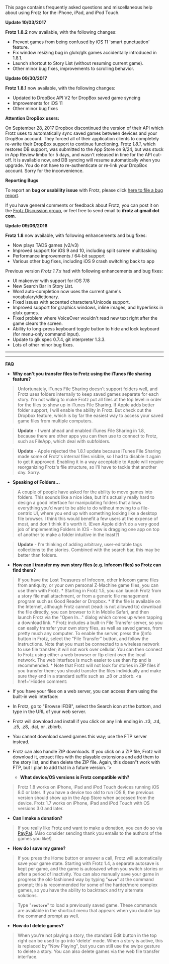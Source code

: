 This page contains frequently asked questions and miscellaneous help about using Frotz for the iPhone, iPad, and iPod Touch.

**Update 10/03/2017**

**Frotz 1.8.2** now available, with the following changes:

  * Prevent games from being confused by iOS 11 'smart punctuation' feature.
  * Fix window resizing bug in glulx/glk games accidentally introduced in 1.8.1.
  * Launch shortcut to Story List (without resuming current game).
  * Other minor bug fixes, improvements to scrolling behavior.

**Update 09/30/2017**

**Frotz 1.8.1** now available, with the following changes:

  * Updated to DropBox API V2 for DropBox saved game syncing
  * Improvements for iOS 11
  * Other minor bug fixes
  
**Attention DropBox users:**

On September 28, 2017 Dropbox discontinued the version of their API which Frotz uses to automatically
sync saved games between devices and your DropBox account.  They forced all of their application
clients to completely re-write their DropBox support to continue functioning.
Frotz *1.8.1*, which restores DB support, was submitted to the App Store on 9/24, but was stuck in App Review limbo for 5 days, and wasn't
released in time for the API cut-off.   It is available now, and DB syncing will resume automatically
when you upgrade.  You do not have to re-authenticate or re-link your DropBox account.
Sorry for the inconvenience.


**Reporting Bugs**

To report an **bug or usability issue** with Frotz, please click [here to file a bug report](https://github.com/ifrotz/iosfrotz/issues/new?title=One-line%20summary&body=%5BPlease+glance+at+the+existing+issues+to+make+sure+the+problem+you+are%0D%0Areporting++isn%27t+a+known+issue+before+reporting.++Feel+free+to+remove+or%0D%0Aedit+any+parts+of+the+form+template+which+don%27t+apply+to+your+issue.%5D%0AD%0A%0AWhat+steps+will+reproduce+the+problem%3F%0A1.%0A2.%0A3.%0A%0AWhat+is+the+expected+output+or+behavior%3F++What+do+you+see+instead%3F%0A%0AWhat+version+of+Frotz+are+you+using%3F%0A1.7.1%0A%0AWhat+device+model+are+you+using+%28e.g.%2C+iPhone+6%2C+iPad+4%2C+iPod+Touch+4th+gen.%29%0AiPhone+6%0A%0AWhat+version+of+iOS%3F++%286.1%2C+7.0%2C+etc.%29%0A8.3%0A%0APlease+provide+any+additional+information+below.%0A).

If you have general comments or feedback about Frotz, you can post it on the [Frotz Discussion group](http://groups.google.com/group/ifrotz-discuss), or feel free to send email to **ifrotz at gmail dot com**.



**Update 09/06/2016**

**Frotz 1.8** now available, with following enhancements and bug fixes:

  * Now plays TADS games (v2/v3)
  * Improved support for iOS 9 and 10, including split screen multitasking
  * Performance improvements / 64-bit support
  * Various other bug fixes, including iOS 9 crash switching back to app

Previous version *Frotz 1.7.x* had with following enhancements and bug fixes:

  * UI makeover with support for iOS 7/8
  * New Search Bar in Story List.
  * Word auto-completion now uses the current game's vocabulary/dictionary.
  * Fixed issues with accented characters/Unicode support.
  * Improved support for graphics windows, inline images, and hyperlinks in glulx games.
  * Fixed problem where VoiceOver wouldn't read new text right after the game clears the screen.
  * Ability to long-press keyboard toggle button to hide and lock keyboard (for menu-only command input).
  * Update to glk spec 0.7.4, git interpreter 1.3.3.
  * Lots of other minor bug fixes.


---



---


**FAQ**

  * **Why can't you transfer files to Frotz using the iTunes file sharing feature?**

> Unfortunately, iTunes File Sharing doesn't support folders well, and Frotz uses folders internally to keep saved games separate for each story.  I'm not willing to make Frotz put all files at the top level in order for the files to show up in iTunes File Sharing.  If Apple adds better folder support, I will enable the ability in Frotz.  But check out the Dropbox feature, which is by far the easiest way to access your saved game files from multiple computers.

> **Update** - I went ahead and enabled iTunes File Sharing in 1.8, because there are other apps you can then use to connect to Frotz, such as FileApp, which deal with subfolders.

> **Update** - Apple rejected the 1.8.1 update because iTunes File Sharing made some of Frotz's internal files visible, so I had to disable it again to get it approved.  Enabling it in a way acceptable to Apple will require reorganizing Frotz's file structure, so I'll have to tackle that another day.  Sorry.


  * **Speaking of Folders...**
> A couple of people have asked for the ability to move games into folders.  This sounds like a nice idea, but it's actually really hard to design a good interface for manipulating folders that allows everything you'd want to be able to do without moving to a file-centric UI, where you end up with something looking like a desktop file browser.  I think this would benefit a few users at the expense of most, and don't think it's worth it.  (Even Apple didn't do a very good job of implementing Folders in IOS - how is dragging one app on top of another to make a folder intuitive in the least?)

> **Update** - I'm thinking of adding arbitrary, user-editable tags collections to the stories. Combined with the search bar, this may be better than folders.

  * **How can I transfer my own story files (e.g. Infocom files) so Frotz can find them?**

> If you have the Lost Treasures of Infocom, other Infocom game files from antiquity, or your own personal Z-Machine game files, you can use them with Frotz.
    * Starting in Frotz 1.5, you can launch Frotz from a story file mail attachment, or from a generic file management program such as Good Reader or Dropbox.
    * If the file is available on the Internet, although Frotz cannot (read: is not allowed to) download the file directly, you can browser to it in Mobile Safari, and then launch Frotz via the "Open In..." dialog which comes up when tapping a download link.
    * Frotz includes a built-in File Transfer server, so you can easily transfer your own story files, as well as saved games, from pretty much any computer.   To enable the server, press the (i)nfo button in Frotz,  select the "File Transfer" button, and follow the instructions.  Note that you must be connected to a wireless network to use file transfer; it will not work over cellular.  You can then connect to Frotz using either a web browser or ftp client over the local network.  The web interface is much easier to use than ftp and is recommended.
    * Note that Frotz will not look for stories in ZIP files if you transfer them; you should transfer the files individually and make sure they end in a standard suffix such as .z8 or .zblorb.
<a href='Hidden comment: 
* If you have your files on a web server, you can access them using the built-in web interface:
* In Frotz, go to "Browse IFDB", select the Search icon at the bottom, and type in the URL of your web server.
* Frotz will download and install if you click on any link ending in .z3, .z4, .z5, .z8, .dat, or .zblorb.
* You cannot download saved games this way; use the FTP server instead.
* Frotz can also handle ZIP downloads.  If you click on a ZIP file, Frotz will download it, extract files with the playable extensions and add them to the story list, and then delete the ZIP file.  Again, this doesn"t work with FTP, but I plan to add that in a future version.
'></a>

  * **What device/OS versions is Frotz compatible with?**

> Frotz 1.8 works on iPhone, iPad and iPod Touch devices running iOS 8.0 or later.
> If you have a device too old to run iOS 8, the previous version should show up in the App Store when accessed from the device. Frotz 1.7 works on iPhone, iPad and iPod Touch with OS versions 3.0 and later.

<a href='Hidden comment: 
Frotz would be worth nothing without the wealth of great games created by the talented writers and game designers in the IF (Interactive Fiction) community.  I"ve gotten a lot of enjoyment playing these games over the years, and since I"m not a very good writer, this is my way of giving back.
'></a>

  * **Can I make a donation?**

> If you really like Frotz and want to make a donation, you can do so via [PayPal](https://www.paypal.com/cgi-bin/webscr?cmd=_donations&business=craig%40ni%2ecom&item_name=Frotz%20for%20iPhone%2fiPod%20Touch&no_shipping=0&no_note=1&tax=0&currency_code=USD&lc=US&bn=PP%2dDonationsBF&charset=UTF%2d8).   (Also consider sending thank you emails to the authors of the games you like!)

  * **How do I save my game?**
> If you press the Home button or answer a call, Frotz will automatically save your game state.  Starting with Frotz 1.4, a separate autosave is kept per game, and the game is autosaved when you switch stories or after a period of inactivity.   You can also manually save your game in progress the old-fashioned way by typing "**`save`**" at the command prompt; this is recommended for some of the harder/more complex games, so you have the ability to backtrack and try alternate solutions.

> Type "**`restore`**" to load a previously saved game.  These commands are available in the shortcut menu that appears when you double tap the command prompt as well.

  * **How do I delete games?**
> When you're not playing a story, the standard Edit button in the top right can be used to go into 'delete' mode.  When a story is active, this is replaced by "Now Playing", but you can still use the swipe gesture to delete a story.
> You can also delete games via the web file transfer interface.

